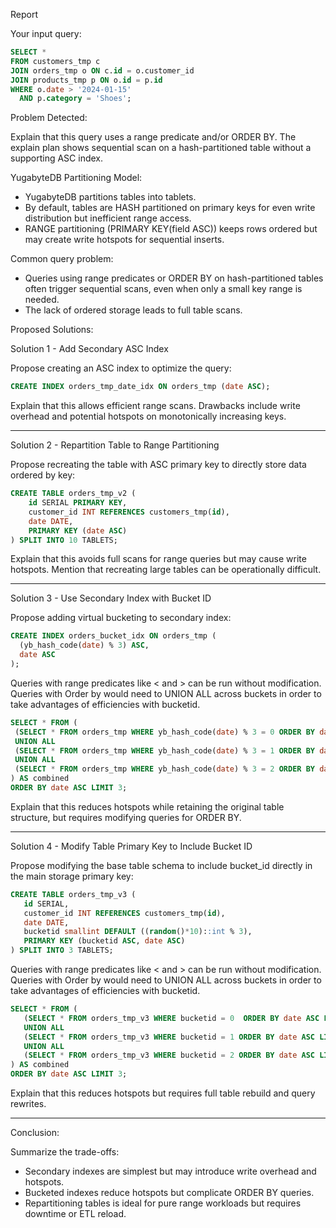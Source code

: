 Report

Your input query:

```sql
SELECT *
FROM customers_tmp c
JOIN orders_tmp o ON c.id = o.customer_id
JOIN products_tmp p ON o.id = p.id
WHERE o.date > '2024-01-15'
  AND p.category = 'Shoes';
```
Problem Detected:

Explain that this query uses a range predicate and/or ORDER BY. The explain plan shows sequential scan on a hash-partitioned table without a supporting ASC index.

YugabyteDB Partitioning Model:

- YugabyteDB partitions tables into tablets.
- By default, tables are HASH partitioned on primary keys for even write distribution but inefficient range access.
- RANGE partitioning (PRIMARY KEY(field ASC)) keeps rows ordered but may create write hotspots for sequential inserts.

Common query problem:

- Queries using range predicates or ORDER BY on hash-partitioned tables often trigger sequential scans, even when only a small key range is needed.
- The lack of ordered storage leads to full table scans.

Proposed Solutions:

Solution 1 - Add Secondary ASC Index

Propose creating an ASC index to optimize the query:

```sql 
CREATE INDEX orders_tmp_date_idx ON orders_tmp (date ASC);
```

Explain that this allows efficient range scans. Drawbacks include write overhead and potential hotspots on monotonically increasing keys.

---

Solution 2 - Repartition Table to Range Partitioning

Propose recreating the table with ASC primary key to directly store data ordered by key:

```sql 
CREATE TABLE orders_tmp_v2 (
    id SERIAL PRIMARY KEY,
    customer_id INT REFERENCES customers_tmp(id),
    date DATE,
    PRIMARY KEY (date ASC)
) SPLIT INTO 10 TABLETS;
```

Explain that this avoids full scans for range queries but may cause write hotspots. Mention that recreating large tables can be operationally difficult.

---

Solution 3 - Use Secondary Index with Bucket ID

Propose adding virtual bucketing to secondary index:

```sql
CREATE INDEX orders_bucket_idx ON orders_tmp (
  (yb_hash_code(date) % 3) ASC, 
  date ASC
);
```

Queries with range predicates like < and > can be run without modification.
Queries with Order by would need to UNION ALL across buckets in order to take advantages of efficiencies with bucketid.

```sql
SELECT * FROM (
 (SELECT * FROM orders_tmp WHERE yb_hash_code(date) % 3 = 0 ORDER BY date ASC LIMIT 3)
 UNION ALL
 (SELECT * FROM orders_tmp WHERE yb_hash_code(date) % 3 = 1 ORDER BY date ASC LIMIT 3)
 UNION ALL
 (SELECT * FROM orders_tmp WHERE yb_hash_code(date) % 3 = 2 ORDER BY date ASC LIMIT 3)
) AS combined
ORDER BY date ASC LIMIT 3;
```

Explain that this reduces hotspots while retaining the original table structure, but requires modifying queries for ORDER BY.

---

Solution 4 - Modify Table Primary Key to Include Bucket ID

Propose modifying the base table schema to include bucket_id directly in the main storage primary key:

```sql
CREATE TABLE orders_tmp_v3 (
   id SERIAL,
   customer_id INT REFERENCES customers_tmp(id),
   date DATE,
   bucketid smallint DEFAULT ((random()*10)::int % 3), 
   PRIMARY KEY (bucketid ASC, date ASC)
) SPLIT INTO 3 TABLETS;
```

Queries with range predicates like < and > can be run without modification.
Queries with Order by would need to UNION ALL across buckets in order to take advantages of efficiencies with bucketid.

```sql
SELECT * FROM (
   (SELECT * FROM orders_tmp_v3 WHERE bucketid = 0  ORDER BY date ASC LIMIT 3)
   UNION ALL
   (SELECT * FROM orders_tmp_v3 WHERE bucketid = 1 ORDER BY date ASC LIMIT 3)
   UNION ALL
   (SELECT * FROM orders_tmp_v3 WHERE bucketid = 2 ORDER BY date ASC LIMIT 3)
) AS combined
ORDER BY date ASC LIMIT 3;
```

Explain that this reduces hotspots but requires full table rebuild and query rewrites.

---

Conclusion:

Summarize the trade-offs:
- Secondary indexes are simplest but may introduce write overhead and hotspots.
- Bucketed indexes reduce hotspots but complicate ORDER BY queries.
- Repartitioning tables is ideal for pure range workloads but requires downtime or ETL reload.

